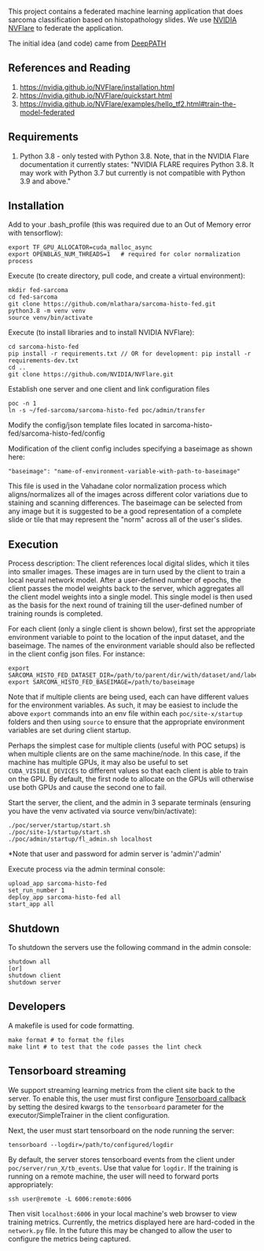 
  

This project contains a federated machine learning application that does sarcoma classification based on histopathology slides. We use [NVIDIA NVFlare](https://github.com/NVIDIA/NVFlare) to federate the application.

  

The initial idea (and code) came from [DeepPATH](https://github.com/ncoudray/DeepPATH)

## References and Reading

 1. https://nvidia.github.io/NVFlare/installation.html
 2. https://nvidia.github.io/NVFlare/quickstart.html
 3. https://nvidia.github.io/NVFlare/examples/hello_tf2.html#train-the-model-federated

## Requirements

 1. Python 3.8 - only tested with Python 3.8. Note, that in the NVIDIA Flare documentation it currently states: "NVIDIA FLARE requires Python 3.8. It may work with Python 3.7 but currently is not compatible with Python 3.9 and above."

## Installation

 Add to your .bash_profile (this was required due to an Out of Memory error with tensorflow):

    export TF_GPU_ALLOCATOR=cuda_malloc_async
    export OPENBLAS_NUM_THREADS=1   # required for color normalization process

Execute (to create directory, pull code, and create a virtual environment):  

    mkdir fed-sarcoma
    cd fed-sarcoma
    git clone https://github.com/mlathara/sarcoma-histo-fed.git
    python3.8 -m venv venv
    source venv/bin/activate

Execute (to install libraries and to install NVIDIA NVFlare):
  

    cd sarcoma-histo-fed
    pip install -r requirements.txt // OR for development: pip install -r requirements-dev.txt
    cd ..
    git clone https://github.com/NVIDIA/NVFlare.git

Establish one server and one client and link configuration files

    poc -n 1
    ln -s ~/fed-sarcoma/sarcoma-histo-fed poc/admin/transfer

Modify the config/json template files located in sarcoma-histo-fed/sarcoma-histo-fed/config

Modification of the client config includes specifying a baseimage as shown here:

    "baseimage": "name-of-environment-variable-with-path-to-baseimage"
    
This file is used in the Vahadane color normalization process which aligns/normalizes all of the images across different color variations due to staining and scanning differences. The baseimage can be selected from any image but it is suggested to be a good representation of a complete slide or tile that may represent the "norm" across all of the user's slides. 

## Execution

Process description: The client references local digital slides, which it tiles into smaller images. These images are in turn used by the client to train a local neural network model. After a user-defined number of epochs, the client passes the model weights back to the server, which aggregates all the client model weights into a single model. This single model is then used as the basis for the next round of training till the user-defined number of training rounds is completed.

For each client (only a single client is shown below), first set the appropriate environment variable to point to the location of the input dataset, and the baseimage. The names of the environment variable should also be reflected in the client config json files. For instance:

    export SARCOMA_HISTO_FED_DATASET_DIR=/path/to/parent/dir/with/dataset/and/labels/
    export SARCOMA_HISTO_FED_BASEIMAGE=/path/to/baseimage

Note that if multiple clients are being used, each can have different values for the environment variables. As such, it may be easiest to include the above `export` commands into an env file within each `poc/site-x/startup` folders and then using `source` to ensure that the appropriate environment variables are set during client startup.

Perhaps the simplest case for multiple clients (useful with POC setups) is when multiple clients are on the same machine/node. In this case, if the machine has multiple GPUs, it may also be useful to set `CUDA_VISIBLE_DEVICES` to different values so that each client is able to train on the GPU. By default, the first node to allocate on the GPUs will otherwise use both GPUs and cause the second one to fail.

Start the server, the client, and the admin in 3 separate terminals (ensuring you have the venv activated via source venv/bin/activate):

    ./poc/server/startup/start.sh
    ./poc/site-1/startup/start.sh
    ./poc/admin/startup/fl_admin.sh localhost
  *Note that user and password for admin server is 'admin'/'admin'

Execute process via the admin terminal console:  

    upload_app sarcoma-histo-fed
    set_run_number 1
    deploy_app sarcoma-histo-fed all
    start_app all

## Shutdown

To shutdown the servers use the following command in the admin console:

    shutdown all
    [or]
    shutdown client
    shutdown server

## Developers

A makefile is used for code formatting.

    make format # to format the files
    make lint # to test that the code passes the lint check

## Tensorboard streaming

We support streaming learning metrics from the client site back to the server. To enable this, the user must first configure [Tensorboard callback](https://www.tensorflow.org/api_docs/python/tf/keras/callbacks/TensorBoard) by setting the desired kwargs to the `tensorboard` parameter for the executor/SimpleTrainer in the client configuration.

Next, the user must start tensorboard on the node running the server:

    tensorboard --logdir=/path/to/configured/logdir

By default, the server stores tensorboard events from the client under `poc/server/run_X/tb_events`. Use that value for `logdir`. If the training is running on a remote machine, the user will need to forward ports appropriately:

    ssh user@remote -L 6006:remote:6006

Then visit `localhost:6006` in your local machine's web browser to view training metrics. Currently, the metrics displayed here are hard-coded in the `network.py` file. In the future this may be changed to allow the user to configure the metrics being captured.
